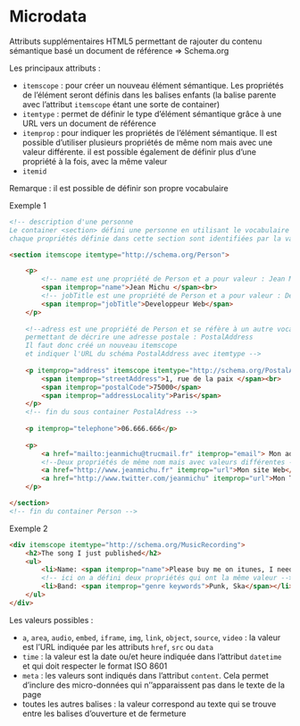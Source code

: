 # Microdata

Attributs supplémentaires HTML5 permettant de rajouter du contenu sémantique basé un document de référence => Schema.org

Les principaux attributs :

- `itemscope` : pour créer un nouveau élément sémantique. Les propriétés de l’élément seront définis dans les balises enfants (la balise parente avec l’attribut `itemscope` étant une sorte de container)
- `itemtype` : permet de définir le type d’élément sémantique grâce à une URL vers un document de référence
- `itemprop` : pour indiquer les propriétés de l’élément sémantique. Il est possible d’utiliser plusieurs propriétés de même nom mais avec une valeur différente. il est possible également de définir plus d’une propriété à la fois, avec la même valeur
- `itemid`

Remarque : il est possible de définir son propre vocabulaire

Exemple 1

```html
<!-- description d'une personne
Le container <section> défini une personne en utilisant le vocabulaire du schéma Person 
chaque propriétés définie dans cette section sont identifiées par la valeur de l'attribut itemprop des éléments enfants-->

<section itemscope itemtype="http://schema.org/Person">

	<p>
		<!-- name est une propriété de Person et a pour valeur : Jean Michu -->
		<span itemprop="name">Jean Michu </span><br>
		<!-- jobTitle est une propriété de Person et a pour valeur : Developpeur Web -->
		<span itemprop="jobTitle">Developpeur Web</span>
	</p>
	
	<!--adress est une propriété de Person et se réfère à un autre vocabulaire
	permettant de décrire une adresse postale : PostalAddress 
	Il faut donc créé un nouveau itemscope 
	et indiquer l'URL du schéma PostalAddress avec itemtype -->
	
	<p itemprop="address" itemscope itemtype="http://schema.org/PostalAddress">
		<span itemprop="streetAddress">1, rue de la paix </span><br>
		<span itemprop="postalCode">75000</span>
		<span itemprop="addressLocality">Paris</span>
	</p>
	<!-- fin du sous container PostalAdress -->
	
	<p itemprop="telephone">06.666.666</p>
	
	<p>
		<a href="mailto:jeanmichu@trucmail.fr" itemprop="email"> Mon adresse mail</a>
		<!--Deux propriétés de même nom mais avec valeurs différentes -->
		<a href="http://www.jeanmichu.fr" itemprop="url">Mon site Web</a>
		<a href="http://www.twitter.com/jeanmichu" itemprop="url">Mon Twitter</a>
	</p>

</section>
<!-- fin du container Person -->
```

Exemple 2

```html
<div itemscope itemtype="http://schema.org/MusicRecording">
	<h2>The song I just published</h2>
	<ul>
		<li>Name: <span itemprop="name">Please buy me on itunes, I need money!</span></li>
		<!-- ici on a défini deux propriétés qui ont la même valeur -->
		<li>Band: <span itemprop="genre keywords">Punk, Ska</span></li>
	</ul>
</div>
```

Les valeurs possibles :

- `a`, `area`, `audio`, `embed`, `iframe`, `img`, `link`, `object`, `source`, `video` : la valeur est l’URL indiquée par les attributs `href`, `src` ou `data`
- `time` : la valeur est la date ou/et heure indiquée dans l’attribut `datetime` et qui doit respecter le format ISO 8601
- `meta` : les valeurs sont indiqués dans l’attribut `content`. Cela permet d’inclure des micro-données qui n’’apparaissent pas dans le texte de la page
- toutes les autres balises : la valeur correspond au texte qui se trouve entre les balises d’ouverture et de fermeture
